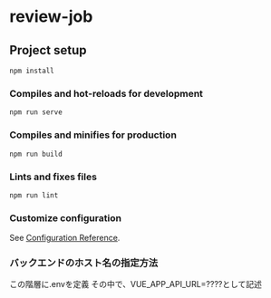 # review-job

## Project setup
```
npm install
```

### Compiles and hot-reloads for development
```
npm run serve
```

### Compiles and minifies for production
```
npm run build
```

### Lints and fixes files
```
npm run lint
```

### Customize configuration
See [Configuration Reference](https://cli.vuejs.org/config/).

### バックエンドのホスト名の指定方法
この階層に.envを定義
その中で、VUE_APP_API_URL=????として記述